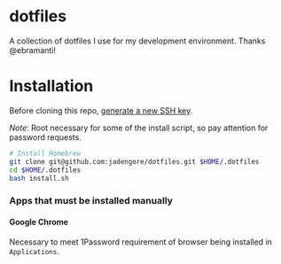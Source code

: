 # dotfiles

A collection of dotfiles I use for my development environment. Thanks @ebramanti!

# Installation

Before cloning this repo, [generate a new SSH key](https://help.github.com/articles/generating-a-new-ssh-key-and-adding-it-to-the-ssh-agent/).

_Note_: Root necessary for some of the install script, so pay attention for password requests.

```sh
# Install Homebrew
git clone git@github.com:jadengore/dotfiles.git $HOME/.dotfiles
cd $HOME/.dotfiles
bash install.sh
```

### Apps that must be installed manually

#### Google Chrome

Necessary to meet 1Password requirement of browser being installed in `Applications`.
